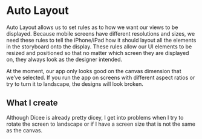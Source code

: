 # Auto Layout 

Auto Layout allows us to set rules as to how we want our views to be displayed. Because mobile screens have different resolutions and sizes, we need these rules to tell the iPhone/iPad how it should layout all the elements in the storyboard onto the display. These rules allow our UI elements to be resized and positioned so that no matter which screen they are displayed on, they always look as the designer intended.

At the moment, our app only looks good on the canvas dimension that we’ve selected. If you run the app on screens with different aspect ratios or try to turn it to landscape, the designs will look broken. 

## What I create

Although Dicee is already pretty dicey, I get into problems when I try to rotate the screen to landscape or if I have a screen size that is not the same as the canvas.



